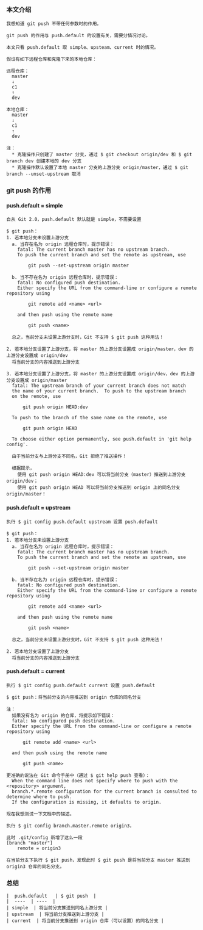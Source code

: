 ### 本文介绍
	我想知道 git push 不带任何参数时的作用。

	git push 的作用与 push.default 的设置有关，需要分情况讨论。

	本文只看 push.default 取 simple、upsteam、current 时的情况。

	假设有如下远程仓库和克隆下来的本地仓库：

	远程仓库：
	  master
	  ↓
	  c1
	  ↑
	  dev

	本地仓库：
	  master
	  ↓
	  c1
	  ↑
	  dev

	注：
	  * 克隆操作只创建了 master 分支，通过 $ git checkout origin/dev 和 $ git branch dev 创建本地的 dev 分支
	  * 克隆操作默认设置了本地 master 分支的上游分支 origin/master，通过 $ git branch --unset-upstream 取消
   
### git push 的作用
#### push.default = simple
	自从 Git 2.0，push.default 默认就是 simple，不需要设置

	$ git push：
	1. 若本地分支未设置上游分支
	  a. 当存在名为 origin 远程仓库时，提示错误：
	    fatal: The current branch master has no upstream branch.
	    To push the current branch and set the remote as upstream, use
	
	        git push --set-upstream origin master

	  b. 当不存在名为 origin 远程仓库时，提示错误：
	    fatal: No configured push destination.
	    Either specify the URL from the command-line or configure a remote repository using
	
	        git remote add <name> <url>
	
	    and then push using the remote name
	
	        git push <name>

	  总之，当前分支未设置上游分支时，Git 不支持 $ git push 这种用法！

	2. 若本地分支设置了上游分支，将 master 的上游分支设置成 origin/master，dev 的上游分支设置成 origin/dev
	  将当前分支的内容推送到上游分支

	3. 若本地分支设置了上游分支，将 master 的上游分支设置成 origin/dev，dev 的上游分支设置成 origin/master
	  fatal: The upstream branch of your current branch does not match
	  the name of your current branch.  To push to the upstream branch
	  on the remote, use
	
	      git push origin HEAD:dev
	
	  To push to the branch of the same name on the remote, use
	
	      git push origin HEAD
	
	  To choose either option permanently, see push.default in 'git help config'.

	  由于当前分支与上游分支不同名，Git 拒绝了推送操作！

	  根据提示，
	    使用 git push origin HEAD:dev 可以将当前分支（master）推送到上游分支 origin/dev；
	    使用 git push origin HEAD 可以将当前分支推送到 origin 上的同名分支 origin/master！

	  
#### push.default = upstream
	执行 $ git config push.default upstream 设置 push.default

	$ git push：
	1. 若本地分支未设置上游分支
	  a. 当存在名为 origin 远程仓库时，提示错误：
	    fatal: The current branch master has no upstream branch.
	    To push the current branch and set the remote as upstream, use
	
	        git push --set-upstream origin master

	  b. 当不存在名为 origin 远程仓库时，提示错误：
	    fatal: No configured push destination.
	    Either specify the URL from the command-line or configure a remote repository using
	
	        git remote add <name> <url>
	
	    and then push using the remote name
	
	        git push <name>

	  总之，当前分支未设置上游分支时，Git 不支持 $ git push 这种用法！

	2. 若本地分支设置了上游分支
	  将当前分支的内容推送到上游分支

#### push.default = current
	执行 $ git config push.default current 设置 push.default

	$ git push：将当前分支的内容推送到 origin 仓库的同名分支

	注：
	  如果没有名为 origin 的仓库，将提示如下错误：
	  fatal: No configured push destination.
	  Either specify the URL from the command-line or configure a remote repository using
	
	      git remote add <name> <url>
	
	  and then push using the remote name
	
	      git push <name>

	更准确的说法在 Git 命令手册中（通过 $ git help push 查看）：
	  When the command line does not specify where to push with the <repository> argument, 
	  branch.*.remote configuration for the current branch is consulted to determine where to push. 
	  If the configuration is missing, it defaults to origin.

	现在我想测试一下文档中的描述。

	执行 $ git config branch.master.remote origin3，

	此时 .git/config 新增了这么一段
	[branch "master"]
		remote = origin3

	在当前分支下执行 $ git push，发现此时 $ git push 是将当前分支 master 推送到 origin3 仓库的同名分支。

### 总结
	|  push.default   | $ git push  |
	|  ----  | ----  |
	| simple  | 将当前分支推送到同名上游分支 |
	| upstream  | 将当前分支推送到上游分支 |
	| current  | 将当前分支推送到 origin 仓库（可以设置）的同名分支 |
